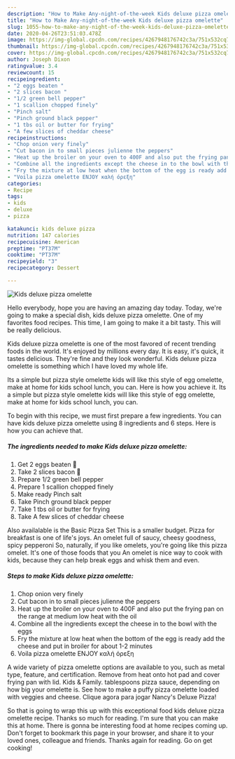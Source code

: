 ```yaml
---
description: "How to Make Any-night-of-the-week Kids deluxe pizza omelette"
title: "How to Make Any-night-of-the-week Kids deluxe pizza omelette"
slug: 1055-how-to-make-any-night-of-the-week-kids-deluxe-pizza-omelette
date: 2020-04-26T23:51:03.478Z
image: https://img-global.cpcdn.com/recipes/4267948176742c3a/751x532cq70/kids-deluxe-pizza-omelette-recipe-main-photo.jpg
thumbnail: https://img-global.cpcdn.com/recipes/4267948176742c3a/751x532cq70/kids-deluxe-pizza-omelette-recipe-main-photo.jpg
cover: https://img-global.cpcdn.com/recipes/4267948176742c3a/751x532cq70/kids-deluxe-pizza-omelette-recipe-main-photo.jpg
author: Joseph Dixon
ratingvalue: 3.4
reviewcount: 15
recipeingredient:
- "2 eggs beaten "
- "2 slices bacon "
- "1/2 green bell pepper"
- "1 scallion chopped finely"
- "Pinch salt"
- "Pinch ground black pepper"
- "1 tbs oil or butter for frying"
- "A few slices of cheddar cheese"
recipeinstructions:
- "Chop onion very finely"
- "Cut bacon in to small pieces julienne the peppers"
- "Heat up the broiler on your oven to 400F and also put the frying pan on the range at medium low heat with the oil"
- "Combine all the ingredients except the cheese in to the bowl with the eggs"
- "Fry the mixture at low heat when the bottom of the egg is ready add the cheese and put in broiler for about 1-2 minutes"
- "Voila pizza omelette ENJOY καλή όρεξη"
categories:
- Recipe
tags:
- kids
- deluxe
- pizza

katakunci: kids deluxe pizza 
nutrition: 147 calories
recipecuisine: American
preptime: "PT37M"
cooktime: "PT37M"
recipeyield: "3"
recipecategory: Dessert

---
```



![Kids deluxe pizza omelette](https://img-global.cpcdn.com/recipes/4267948176742c3a/751x532cq70/kids-deluxe-pizza-omelette-recipe-main-photo.jpg)

Hello everybody, hope you are having an amazing day today. Today, we're going to make a special dish, kids deluxe pizza omelette. One of my favorites food recipes. This time, I am going to make it a bit tasty. This will be really delicious.

Kids deluxe pizza omelette is one of the most favored of recent trending foods in the world. It's enjoyed by millions every day. It is easy, it's quick, it tastes delicious. They're fine and they look wonderful. Kids deluxe pizza omelette is something which I have loved my whole life.

Its a simple but pizza style omelette kids will like this style of egg omelette, make at home for kids school lunch, you can. Here is how you achieve it. Its a simple but pizza style omelette kids will like this style of egg omelette, make at home for kids school lunch, you can.


To begin with this recipe, we must first prepare a few ingredients. You can have kids deluxe pizza omelette using 8 ingredients and 6 steps. Here is how you can achieve that.

<!--inarticleads1-->

##### The ingredients needed to make Kids deluxe pizza omelette:

1. Get 2 eggs beaten 🥚
1. Take 2 slices bacon 🥓
1. Prepare 1/2 green bell pepper
1. Prepare 1 scallion chopped finely
1. Make ready Pinch salt
1. Take Pinch ground black pepper
1. Take 1 tbs oil or butter for frying
1. Take A few slices of cheddar cheese


Also availalable is the Basic Pizza Set This is a smaller budget. Pizza for breakfast is one of life&#39;s joys. An omelet full of saucy, cheesy goodness, spicy pepperoni So, naturally, if you like omelets, you&#39;re going like this pizza omelet. It&#39;s one of those foods that you An omelet is nice way to cook with kids, because they can help break eggs and whisk them and even. 

<!--inarticleads2-->

##### Steps to make Kids deluxe pizza omelette:

1. Chop onion very finely
1. Cut bacon in to small pieces julienne the peppers
1. Heat up the broiler on your oven to 400F and also put the frying pan on the range at medium low heat with the oil
1. Combine all the ingredients except the cheese in to the bowl with the eggs
1. Fry the mixture at low heat when the bottom of the egg is ready add the cheese and put in broiler for about 1-2 minutes
1. Voila pizza omelette ENJOY καλή όρεξη


A wide variety of pizza omelette options are available to you, such as metal type, feature, and certification. Remove from heat onto hot pad and cover frying pan with lid. Kids &amp; Family. tablespoons pizza sauce, depending on how big your omelette is. See how to make a puffy pizza omelette loaded with veggies and cheese. Clique agora para jogar Nancy&#39;s Deluxe Pizza! 

So that is going to wrap this up with this exceptional food kids deluxe pizza omelette recipe. Thanks so much for reading. I'm sure that you can make this at home. There is gonna be interesting food at home recipes coming up. Don't forget to bookmark this page in your browser, and share it to your loved ones, colleague and friends. Thanks again for reading. Go on get cooking!

